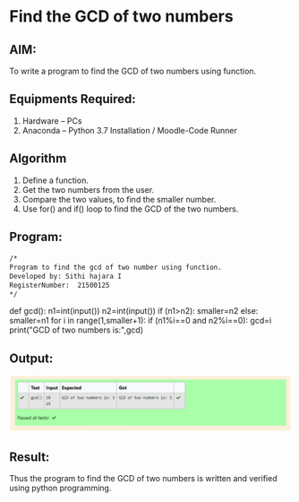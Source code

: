 # Find the GCD of two numbers

## AIM:
To write a program to find the GCD of two numbers using function.

## Equipments Required:
1. Hardware – PCs
2. Anaconda – Python 3.7 Installation / Moodle-Code Runner

## Algorithm
1. Define a function.
2. Get the two numbers from the user.
3. Compare the two values, to find the smaller number.
4. Use for() and if() loop to find the GCD of the two numbers.

## Program:
```
/*
Program to find the gcd of two number using function.
Developed by: Sithi hajara I
RegisterNumber:  21500125
*/
```
def gcd():
    n1=int(input()) 
    n2=int(input())
    if (n1>n2):
        smaller=n2
    else:
        smaller=n1
    for i in range(1,smaller+1):
        if (n1%i==0 and n2%i==0):
            gcd=i
    print("GCD of two numbers is:",gcd)
## Output:
![gcd of two number](./SS.png)


## Result:
Thus the program to find the GCD of two numbers is written and verified using python programming.

